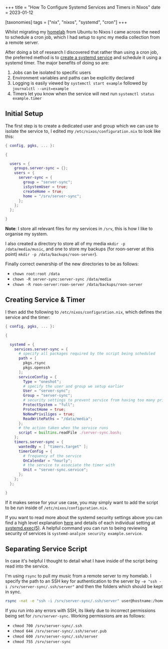 +++
title = "How To Configure Systemd Services and Timers in Nixos"
date = 2023-01-12

[taxonomies]
tags = ["nix", "nixos", "systemd", "cron"]
+++

Whilst migrating my [homelab](https://github.com/mich-murphy/nix-config/blob/master/hosts/homelab/configuration.nix) from Ubuntu to Nixos I came across the need to schedule a cron job, which I had setup to sync my media collection from a remote server.

After doing a bit of research I discovered that rather than using a cron job, the preferred method is to [create a systemd service](https://paperless.blog/systemd-services-and-timers-in-nixos) and schedule it using a systemd timer. The major benefits of doing so are:

<!-- more -->

1. Jobs can be isolated to specific users
2. Environment variables and paths can be explicitly declared
3. Logging is easily viewed by `systemctl start example` followed by `journalctl --unit=example`
4. Timers let you know when the service will next run `systemctl status example.timer`

## Initial Setup

The first step is to create a dedicated user and group which we can use to isolate the service to, I edited my `/etc/nixos/configuration.nix` to look like this:

```nix
{ config, pgks, ... }:

{

  users = {
    groups.server-sync = {};
    users = {
      server-sync = {
        group = "server-sync";
        isSystemUser = true;
        createHome = true;
        home = "/srv/server-sync";
      };
    };
  };

}
```

**Note**: I store all relevant files for my services in `/srv`, this is how I like to organise my system.

I also created a directory to store all of my media `mkdir -p /data/media/music`, and one to store my backups (for roon-server at this point) `mkdir -p /data/backups/roon-server`).

Finally correct ownership of the new directories to be as follows:
- `chown root:root /data`
- `chown -R server-sync:server-sync /data/media`
- `chown -R roon-server:roon-server /data/backups/roon-server`

## Creating Service & Timer

I then add the following to `/etc/nixos/configuration.nix`, which defines the service and the timer:

```nix
{ config, pgks, ... }:

{

  systemd = {
    services.server-sync = {
      # specify all packages required by the script being scheduled
      path = [
        pkgs.rsync
        pkgs.openssh
      ];
      serviceConfig = {
        Type = "oneshot";
        # specify the user and group we setup earlier
        User = "server-sync";
        Group = "server-sync";
        # security settings to prevent service from having too many priviliges
        ProtectSystem = "full";
        ProtectHome = true;
        NoNewPriviliges = true;
        ReadWritePaths = "/data/media";
      };
      # the action taken when the service runs
      script = builtins.readFile ./server-sync.bash;
    };
    timers.server-sync = {
      wantedBy = [ "timers.target" ];
      timerConfig = {
        # frequency of the service
        OnCalendar = "hourly";
        # the service to associate the timer with
        Unit = "server-sync.service";
      };
    };
  };

}
```
If it makes sense for your use case, you may simply want to add the script to be run inside of `/etc/nixos/configuration.nix`.

If you want to read more about the systemd security settings above you can find a high level explanation [here](https://xeiaso.net/blog/paranoid-nixos-2021-07-18) and details of each individual setting at [systemd.exec(5)](https://man7.org/linux/man-pages/man5/systemd.exec.5.html). A helpful command you can run to being reviewing security of services is `systemd-analyze security example.service`.

## Separating Service Script

In case it's helpful I thought to detail what I have inside of the script being read into the service.

I'm using `rsync` to pull my music from a remote server to my homelab. I specify the path to an SSH key for authentication to the server by `-e "ssh -i /srv/server-sync/.ssh/server"` and then the folders which should be kept in sync.

```bash
rsync -nat -e "ssh -i /srv/server-sync/.ssh/server" user@hostname:/home/mm/music/ /data/media/music/
```

If you run into any errors with SSH, its likely due to incorrect permissions being set for `/srv/server-sync`. Working permissions are as follows:
- `chmod 700 /srv/server-sync/.ssh`
- `chmod 644 /srv/server-sync/.ssh/server.pub`
- `chmod 600 /srv/server-sync/.ssh/server`
- `chmod 755 /srv/server-sync`
